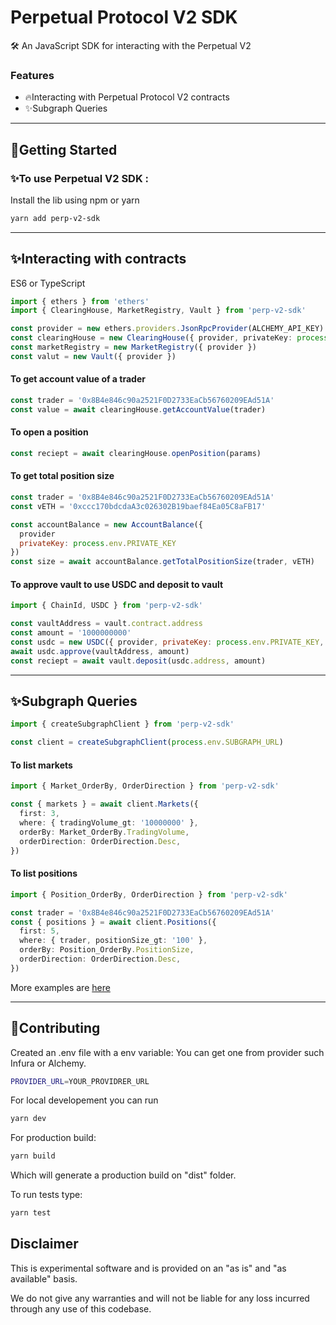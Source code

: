 # Perpetual Protocol V2 SDK

🛠 An JavaScript SDK for interacting with the Perpetual V2

### Features

- 🔥Interacting with Perpetual Protocol V2 contracts
- ✨Subgraph Queries

---

## 💁Getting Started

### ✨To use Perpetual V2 SDK :

Install the lib using npm or yarn

```bash
yarn add perp-v2-sdk
```

---

## ✨Interacting with contracts

ES6 or TypeScript

```typescript
import { ethers } from 'ethers'
import { ClearingHouse, MarketRegistry, Vault } from 'perp-v2-sdk'

const provider = new ethers.providers.JsonRpcProvider(ALCHEMY_API_KEY)
const clearingHouse = new ClearingHouse({ provider, privateKey: process.env.PRIVATE_KEY })
const marketRegistry = new MarketRegistry({ provider })
const valut = new Vault({ provider })
```

#### To get account value of a trader

```javascript
const trader = '0x8B4e846c90a2521F0D2733EaCb56760209EAd51A'
const value = await clearingHouse.getAccountValue(trader)
```

#### To open a position

```javascript
const reciept = await clearingHouse.openPosition(params)
```

#### To get total position size

```javascript
const trader = '0x8B4e846c90a2521F0D2733EaCb56760209EAd51A'
const vETH = '0xccc170bdcdaA3c026302B19baef84Ea05C8aFB17'

const accountBalance = new AccountBalance({
  provider
  privateKey: process.env.PRIVATE_KEY
})
const size = await accountBalance.getTotalPositionSize(trader, vETH)
```

#### To approve vault to use USDC and deposit to vault

```javascript
import { ChainId, USDC } from 'perp-v2-sdk'

const vaultAddress = vault.contract.address
const amount = '1000000000'
const usdc = new USDC({ provider, privateKey: process.env.PRIVATE_KEY, chainId: 10 })
await usdc.approve(vaultAddress, amount)
const reciept = await vault.deposit(usdc.address, amount)
```

---

## ✨Subgraph Queries

```typescript
import { createSubgraphClient } from 'perp-v2-sdk'

const client = createSubgraphClient(process.env.SUBGRAPH_URL)
```

#### To list markets

```typescript
import { Market_OrderBy, OrderDirection } from 'perp-v2-sdk'

const { markets } = await client.Markets({
  first: 3,
  where: { tradingVolume_gt: '10000000' },
  orderBy: Market_OrderBy.TradingVolume,
  orderDirection: OrderDirection.Desc,
})
```

#### To list positions

```typescript
import { Position_OrderBy, OrderDirection } from 'perp-v2-sdk'

const trader = '0x8B4e846c90a2521F0D2733EaCb56760209EAd51A'
const { positions } = await client.Positions({
  first: 5,
  where: { trader, positionSize_gt: '100' },
  orderBy: Position_OrderBy.PositionSize,
  orderDirection: OrderDirection.Desc,
})
```

More examples are [here](./src/subgraph/examples/)

---

## 🔧Contributing

Created an .env file with a env variable:
You can get one from provider such Infura or Alchemy.

```bash
PROVIDER_URL=YOUR_PROVIDRER_URL
```

For local developement you can run

```bash
yarn dev
```

For production build:

```bash
yarn build
```

Which will generate a production build on "dist" folder.

To run tests type:

```bash
yarn test
```

## Disclaimer

This is experimental software and is provided on an "as is" and "as available" basis.

We do not give any warranties and will not be liable for any loss incurred through any use of this codebase.
